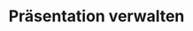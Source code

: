 ---
title: Präsentation verwalten
type: docs
weight: 10
url: /de/python-net/manage-presentation/
---